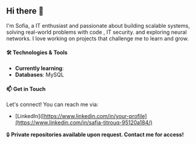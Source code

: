 ## Hi there 👋
I'm Sofia, 
a IT enthusiast and passionate about building scalable systems, solving real-world problems with code , IT security. and exploring neural networks. I love working on projects that challenge me to learn and grow.

#### 🛠️ Technologies & Tools
-  **Currently learning**: 
- **Databases**: MySQL

#### 📫 Get in Touch
Let's connect! You can reach me via:
- [LinkedIn]([https://www.linkedin.com/in/your-profile](https://www.linkedin.com/in/safia-titrouq-95120a184/)

🔒 **Private repositories available upon request. Contact me for access!**
